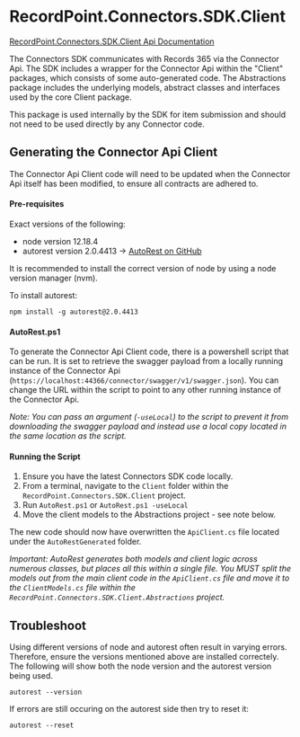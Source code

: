 # RecordPoint.Connectors.SDK.Client

[RecordPoint.Connectors.SDK.Client Api Documentation](./recordpoint_connectors_sdk_client_doc.md)

The Connectors SDK communicates with Records 365 via the Connector Api.
The SDK includes a wrapper for the Connector Api within the "Client" packages, which consists of some auto-generated code.
The Abstractions package includes the underlying models, abstract classes and interfaces used by the core Client package.

This package is used internally by the SDK for item submission and should not need to be used directly by any Connector code.

## Generating the Connector Api Client

The Connector Api Client code will need to be updated when the Connector Api itself has been modified, to ensure all contracts are adhered to.

#### Pre-requisites
Exact versions of the following:
- node version 12.18.4
- autorest version 2.0.4413 -> [AutoRest on GitHub](https://github.com/Azure/autorest)

It is recommended to install the correct version of node by using a node version manager (nvm).

To install autorest:
```
npm install -g autorest@2.0.4413
```

#### AutoRest.ps1
To generate the Connector Api Client code, there is a powershell script that can be run.
It is set to retrieve the swagger payload from a locally running instance of the Connector Api (`https://localhost:44366/connector/swagger/v1/swagger.json`).
You can change the URL within the script to point to any other running instance of the Connector Api.

_Note: You can pass an argument (`-useLocal`) to the script to prevent it from downloading the swagger payload and instead use a local copy located in the same location as the script._

#### Running the Script
1. Ensure you have the latest Connectors SDK code locally.
2. From a terminal, navigate to the `Client` folder within the `RecordPoint.Connectors.SDK.Client` project.
3. Run `AutoRest.ps1` or `AutoRest.ps1 -useLocal`
4. Move the client models to the Abstractions project - see note below.

The new code should now have overwritten the `ApiClient.cs` file located under the `AutoRestGenerated` folder.

_Important: AutoRest generates both models and client logic across numerous classes, but places all this within a single file.
You MUST split the models out from the main client code in the `ApiClient.cs` file and move it to the `ClientModels.cs` file within the `RecordPoint.Connectors.SDK.Client.Abstractions` project._

## Troubleshoot

Using different versions of node and autorest often result in varying errors. Therefore, ensure the versions mentioned above are installed correctely. The following will show both the node version and the autorest version being used.

```
autorest --version
```

If errors are still occuring on the autorest side then try to reset it:

```
autorest --reset
```
